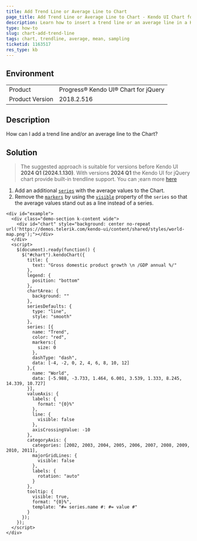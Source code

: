 ```yaml
---
title: Add Trend Line or Average Line to Chart
page_title: Add Trend Line or Average Line to Chart - Kendo UI Chart for jQuery
description: Learn how to insert a trend line or an average line in a Kendo UI Chart.
type: how-to
slug: chart-add-trend-line
tags: chart, trendline, average, mean, sampling
ticketid: 1163517
res_type: kb
---
```


## Environment

<table>
 <tr>
  <td>Product</td>
  <td>Progress® Kendo UI® Chart for jQuery</td>
 </tr>
 <tr>
	 <td>Product Version</td>
	 <td>2018.2.516</td>
 </tr>
</table>

## Description

How can I add a trend line and/or an average line to the Chart?

## Solution

> The suggested approach is suitable for versions before Kendo UI **2024 Q1 (2024.1.130)**. With versions **2024 Q1** the Kendo UI for jQuery chart provide built-in trendline support. You can ;earn more [here](https://docs.telerik.com/kendo-ui/controls/charts/elements/trendlines)

1. Add an additional [`series`](https://docs.telerik.com/kendo-ui/api/javascript/dataviz/ui/chart/configuration/series) with the average values to the Chart.
2. Remove the [`markers`](https://docs.telerik.com/kendo-ui/api/javascript/dataviz/ui/chart/configuration/series.markers) by using the [`visible`](https://docs.telerik.com/kendo-ui/api/javascript/dataviz/ui/chart/configuration/series.markers.visible) property of the `series` so that the average values stand out as a line instead of a series.

```
<div id="example">
  <div class="demo-section k-content wide">
    <div id="chart" style="background: center no-repeat url('https://demos.telerik.com/kendo-ui/content/shared/styles/world-map.png');"></div>
  </div>
  <script>
    $(document).ready(function() {
      $("#chart").kendoChart({
        title: {
          text: "Gross domestic product growth \n /GDP annual %/"
        },
        legend: {
          position: "bottom"
        },
        chartArea: {
          background: ""
        },
        seriesDefaults: {
          type: "line",
          style: "smooth"
        },
        series: [{
          name: "Trend",
          color: "red",
          markers:{
            size: 0
          },
          dashType: "dash",
          data: [-4, -2, 0, 2, 4, 6, 8, 10, 12]
        },{
          name: "World",
          data: [-5.988, -3.733, 1.464, 6.001, 3.539, 1.333, 8.245, 14.339, 10.727]
        }],
        valueAxis: {
          labels: {
            format: "{0}%"
          },
          line: {
            visible: false
          },
          axisCrossingValue: -10
        },
        categoryAxis: {
          categories: [2002, 2003, 2004, 2005, 2006, 2007, 2008, 2009, 2010, 2011],
          majorGridLines: {
            visible: false
          },
          labels: {
            rotation: "auto"
          }
        },
        tooltip: {
          visible: true,
          format: "{0}%",
          template: "#= series.name #: #= value #"
        }
      });
    });
  </script>
</div>
```
